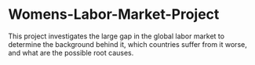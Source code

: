 # Womens-Labor-Market-Project
This project investigates the large gap in the global labor market to determine the background behind it, which countries suffer from it worse, and what are the possible root causes.
